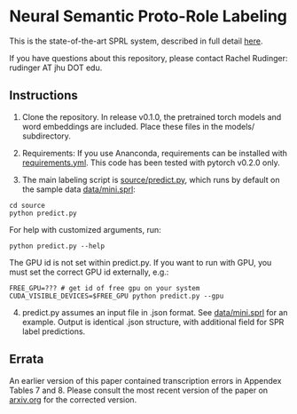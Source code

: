 # Neural Semantic Proto-Role Labeling

This is the state-of-the-art SPRL system, described in full detail [here](https://arxiv.org/abs/1804.07976).

If you have questions about this repository, please contact Rachel Rudinger: rudinger AT jhu DOT edu.

## Instructions

1. Clone the repository. In release v0.1.0, the pretrained torch models and word
embeddings are included. Place these files in the models/ subdirectory.

2. Requirements: If you use Ananconda, requirements can be installed with
[requirements.yml](requirements.yml). This code has been tested with pytorch v0.2.0 only.

3. The main labeling script is [source/predict.py](source/predict.py), which
runs by default on the sample data [data/mini.sprl](data/mini.sprl):

```
cd source
python predict.py
```

For help with customized arguments, run:

```
python predict.py --help
```

The GPU id is not set within predict.py. If you want to run with GPU, you must
set the correct GPU id externally, e.g.:

```
FREE_GPU=??? # get id of free gpu on your system
CUDA_VISIBLE_DEVICES=$FREE_GPU python predict.py --gpu
```

4. predict.py assumes an input file in .json format. See [data/mini.sprl](data/mini.sprl)
for an example. Output is identical .json structure, with additional field for
SPR label predictions.

## Errata

An earlier version of this paper contained transcription errors in Appendex Tables 7 and 8. Please consult the most recent version of the paper on [arxiv.org](https://arxiv.org) for the corrected version.
